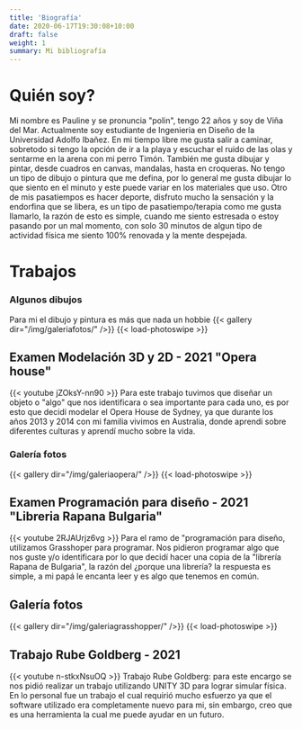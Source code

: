 ```yaml
---
title: 'Biografía'
date: 2020-06-17T19:30:08+10:00
draft: false
weight: 1
summary: Mi bibliografía
---
```


# Quién soy?

Mi nombre es Pauline y se pronuncia "polin", tengo 22 años y soy de Viña del Mar. Actualmente soy estudiante de Ingenieria en Diseño de la Universidad Adolfo Ibañez.
En mi tiempo libre me gusta salir a caminar, sobretodo si tengo la opción de ir a la playa y escuchar el ruido de las olas y sentarme en la arena con mi perro Timón. También me gusta dibujar y pintar, desde cuadros en canvas, mandalas, hasta en croqueras. No tengo un tipo de dibujo o pintura que me defina, por lo general me gusta dibujar lo que siento en el minuto y este puede variar en los materiales que uso. Otro de mis pasatiempos es hacer deporte, disfruto mucho la sensación y la endorfina que se libera, es un tipo de pasatiempo/terapia como me gusta llamarlo, la razón de esto es simple, cuando me siento estresada o estoy pasando por un mal momento, con solo 30 minutos de algun tipo de actividad física me siento 100% renovada y la mente despejada. 

# Trabajos 

### Algunos dibujos 
Para mi el dibujo y pintura es más que nada un hobbie
{{< gallery dir="/img/galeriafotos/" />}} {{< load-photoswipe >}}


## Examen Modelación 3D y 2D - 2021 "Opera house"
{{< youtube jZOksY-nn90 >}}
Para este trabajo tuvimos que diseñar un objeto o "algo" que nos identificara o sea importante para cada uno, es por esto que decidí modelar el Opera House de Sydney, ya que durante los años 2013 y 2014 con mi familia vivimos en Australia, donde aprendi sobre diferentes culturas y aprendí mucho sobre la vida. 
### Galería fotos
{{< gallery dir="/img/galeriaopera/" />}} {{< load-photoswipe >}}


## Examen Programación para diseño - 2021 "Libreria Rapana Bulgaria" 
{{< youtube 2RJAUrjz6vg >}}
Para el ramo de "programación para diseño, utilizamos Grasshoper para programar. Nos pidieron programar algo que nos guste y/o identificara por lo que decidí hacer una copia de la "librería Rapana de Bulgaria", la razón del ¿porque una librería? la respuesta es simple, a mi papá le encanta leer y es algo que tenemos en común. 
## Galería fotos
{{< gallery dir="/img/galeriagrasshopper/" />}} {{< load-photoswipe >}}

## Trabajo Rube Goldberg - 2021 
{{< youtube n-stkxNsuOQ >}}
Trabajo Rube Goldberg: para este encargo se nos pidió realizar un trabajo utilizando UNITY 3D para lograr simular física. En lo personal fue un trabajo el cual requirió mucho esfuerzo ya que el software utilizado era completamente nuevo para mi, sin embargo, creo que es una herramienta la cual me puede ayudar en un futuro.
